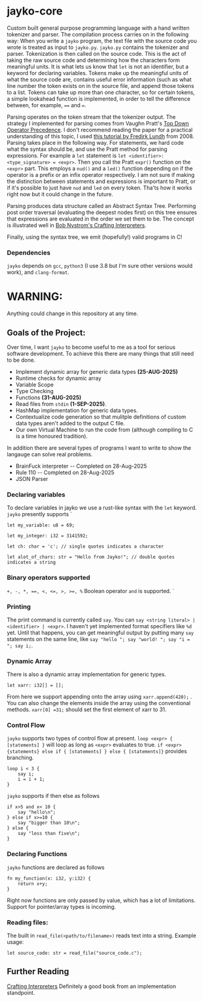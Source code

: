 # jayko-core
Custom built general purpose programming language with a hand written tokenizer and parser.  The compilation process carries on in the following way: When you write a `jayko` program, the text file with the source code you wrote is treated as input to `jayko.py`.  `jayko.py` contains the tokenizer and parser.  Tokenization is then called on the source code.  This is the act of taking the raw source code and determining how the characters form meaningful units.  It is what lets us know that `let` is not an identifier, but a keyword for declaring variables.  Tokens make up the meaningful units of what the source code are, contains useful error information (such as what line number the token exists on in the source file, and append those tokens to a list.  Tokens can take up more than one character, so for certain tokens, a simple lookahead function is implemented, in order to tell the difference between, for example, `==` and `=`.

Parsing operates on the token stream that the tokenizer output.  The strategy I implemented for parsing comes from Vaughn Pratt's [Top Down Operator Precedence](https://dl.acm.org/doi/10.1145/512927.512931). I don't recommend reading the paper for a practical understanding of this topic, I used [this tutorial by Fredirk Lundh](https://web.archive.org/web/20150228044653/http://effbot.org/zone/simple-top-down-parsing.htm) from 2008.  Parsing takes place in the following way.  For statements, we hard code what the syntax should be, and use the Pratt method for parsing expressions. For example a `let` statement is `let <identifier>: <type_signature> = <expr>`.  Then you call the Pratt `expr()` function on the `<expr>` part. This employs a `nud()` and a `led()` function depending on if the operator is a prefix or an infix operator respectively.  I am not sure if making the distinction between statements and expressions is important to Pratt, or if it's possible to just have `nud` and `led` on every token.  Tha'ts how it works right now but it could change in the future. 

Parsing produces data structure called an Abstract Syntax Tree. Performing post order traversal (evaluating the deepest nodes first) on this tree ensures that expressions are evaluated in the order we set them to be. The concept is illustrated well in [Bob Nystrom's Crafting Interpreters](https://craftinginterpreters.com/representing-code.html).  

Finally, using the syntax tree, we emit (hopefully!) valid programs in C!

### Dependencies
`jayko` depends on `gcc`, `python3` (I use 3.8 but I'm sure other versions would work), and `clang-format`. 

# WARNING:
Anything could change in this repository at any time.

## Goals of the Project: 
Over time, I want `jayko` to become useful to me as a tool for serious software development. To achieve this there are many things that still need to be done.  
- Implement dynamic array for generic data types **(25-AUG-2025)**
- Runtime checks for dynamic array 
- Variable Scope
- Type Checking
- Functions  **(31-AUG-2025)**
- Read files from `stdin` **(1-SEP-2025)**.
- HashMap implementation for generic data types.
- Contextualize code generation so that mulitple definitions of custom data types aren't added to the output C file.
- Our own Virtual Machine to run the code from (although compiling to C is a time honoured tradition).  

In addition there are several types of programs I want to write to show the langauge can solve real problems. 
-  BrainFuck interpreter -- Completed on 28-Aug-2025
-  Rule 110 -- Completed on 28-Aug-2025
-  JSON Parser


### Declaring variables 
To declare variables in jayko we use a rust-like syntax with the `let` keyword. `jayko` presently supports `

`let my_variable: u8 = 69;`

`let my_integer: i32 = 3141592;`

`let ch: char = 'c'; // single quotes indicates a character`

`let alot_of_chars: str = "Hello from Jayko!"; // double quotes indicates a string`

### Binary operators supported
`+, -, *, ==, <, <=, >, >=, %`  Boolean operator `and` is supported.  `

### Printing
The print command is currently called `say`.  You can `say <string literal> | <identifier> | <expr>`.  I haven't yet implemented format specifiers like `%d` yet. Until that happens, you can get meaningful output by putting many `say` statements on the same line, like `say "hello "; say "world! "; say "i = "; say i;`.  

### Dynamic Array
There is also a dynamic array implementation for generic types.

`let xarr: i32[] = [];`

From here we support appending onto the array using `xarr.append(420);` .
You can also change the elements inside the array using the conventional methods. 
`xarr[0] =31;` should set the first element of xarr to 31.  

### Control Flow
`jayko` supports two types of control flow at present.  `loop <expr> { [statements] }` will loop as long as `<expr>` evaluates to true. `if <expr> {statements} else if { [statements] } else { [statements]}` provides branching. 
```
loop i < 3 {
    say i; 
    i = i + 1;
}
```
`jayko` supports if then else as follows

```
if x>5 and x< 10 {
    say "hello\n";
} else if x>=10 {
    say "bigger than 10\n";
} else {
    say "less than five\n";
}
```



### Declaring Functions
`jayko` functions are declared as follows
```
fn my_function(x: i32, y:i32) {
    return x+y;
}
```
Right now functions are only passed by value, which has a lot of limitations.  Support for pointer/array types is incoming.

### Reading files:
The built in `read_file(<path/to/filename>)` reads text into a string.  Example usage:
```
let source_code: str = read_file("source_code.c");
```


## Further  Reading
[Crafting Interpreters](https://craftinginterpreters.com/contents.html)
Definitely a good book from an implementation standpoint.


